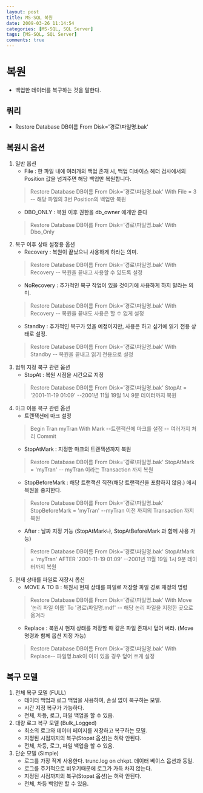 ```yaml
---
layout: post
title: MS-SQL 복원
date: 2009-03-26 11:14:54
categories: [MS-SQL, SQL Server]
tags: [MS-SQL, SQL Server]
comments: true
---
```


# 복원
- 백업한 데이터를 복구하는 것을 말한다.

## 쿼리
- Restore Database DB이름 From Disk='경로\파일명.bak'

## 복원시 옵션
1. 일반 옵션
   - File : 한 파일 내에 여러개의 백업 존재 시, 백업 디바이스 헤더 검사에서의 Position 값을 넘겨주면 해당 백업만 복원합니다.
    >Restore Database DB이름 From Disk='경로\파일명.bak' 
    >With File = 3 -- 해당 파일의 3번 Position의 백업만 복원
   - DBO_ONLY : 복원 이후 권한을 db_owner 에게만 준다
   >Restore Database DB이름 From Disk='경로\파일명.bak' 
   >With Dbo_Only
2. 복구 이후 상태 설정용 옵션
   - Recovery : 복원이 끝났으니 사용하게 하라는 의미.
   >Restore Database DB이름 From Disk='경로\파일명.bak' 
   >With Recovery -- 복원을 끝내고 사용할 수 있도록 설정
   - NoRecovery : 추가적인 복구 작업이 있을 것이기에 사용하게 하지 말라는 의미.
   >Restore Database DB이름 From Disk='경로\파일명.bak' 
   >With Recovery -- 복원을 끝내도 사용은 할 수 없게 설정
   - Standby : 추가적인 복구가 있을 예정이지만, 사용은 하고 싶기에 읽기 전용 상태로 설정.
   >Restore Database DB이름 From Disk='경로\파일명.bak' 
   >With Standby -- 복원을 끝내고 읽기 전용으로 설정
3. 범위 지정 복구 관련 옵션
   - StopAt : 복원 시점을 시간으로 지정
   >Restore Database DB이름 From Disk='경로\파일명.bak'
   >StopAt = '2001-11-19 01:09' --2001년 11월 19일 1시 9분 데이터까지 복원
4. 마크 이용 복구 관련 옵션
   - 트랜잭션에 마크 설정
   >Begin Tran myTran With Mark --트랜잭션에 마크를 설정
   >-- 여러가지 처리
   >Commit
   - StopAtMark : 지정한 마크의 트랜잭션까지 복원
   >Restore Database DB이름 From Disk='경로\파일명.bak'
   >StopAtMark = 'myTran' -- myTran 이라는 Transaction 까지 복원
   - StopBeforeMark : 해당 트랜잭션 직전(해당 트랜잭션을 포함하지 않음.) 에서 복원을 중지한다.
   >Restore Database DB이름 From Disk='경로\파일명.bak'
   >StopBeforeMark = 'myTran' --myTran 이전 까지의 Transaction 까지 복원
   - After : 날짜 지정 기능 (StopAtMark나, StopAtBeforeMark 과 함께 사용 가능)
   >Restore Database DB이름 From Disk='경로\파일명.bak'
   >StopAtMark = 'myTran'
   >AFTER '2001-11-19 01:09' --2001년 11월 19일 1시 9분 데이터까지 복원
5. 현재 상태를 파일로 저장시 옵션
   - MOVE A TO B : 복원시 현재 상태를 파일로 저장할 파일 경로 재정의 명령
   >Restore Database DB이름 From Disk='경로\파일명.bak' 
   >With Move '논리 파일 이름' To '경로\파일명.mdf' -- 해당 논리 파일을 지정한 곳으로 옮겨라
   - Replace : 복원시 현재 상태를 저장할 때 같은 파일 존재시 덮어 써라. (Move 명령과 함께 옵션 지정 가능)
   >Restore Database DB이름 From Disk='경로\파일명.bak' 
   >With Replace-- 파일명.bak이 이미 있을 경우 덮어 쓰게 설정

## 복구 모델
1. 전체 복구 모델 (FULL)
   - 데이터 백업과 로그 백업을 사용하여, 손실 없이 복구하는 모델.
   - 시간 지정 복구가 가능하다.
   - 전체, 차등, 로그, 파일 백업을 할 수 있음.
2. 대량 로그 복구 모델 (Bulk_Logged)
   - 최소의 로그와 데이터 페이지를 저장하고 복구하는 모델.
   - 지정된 시점까지의 복구(Stopat 옵션)는 허락 안된다.
   - 전체, 차등, 로그, 파일 백업을 할 수 있음.
3. 단순 모델 (Simple)
   - 로그를 가장 적게 사용한다. trunc.log on chkpt. 데이터 베이스 옵션과 동일.
   - 로그를 주기적으로 비우기때문에 로그가 가득 차지 않는다.
   - 지정된 시점까지의 복구(Stopat 옵션)는 허락 안된다.
   - 전체, 차등 백업만 할 수 있음.